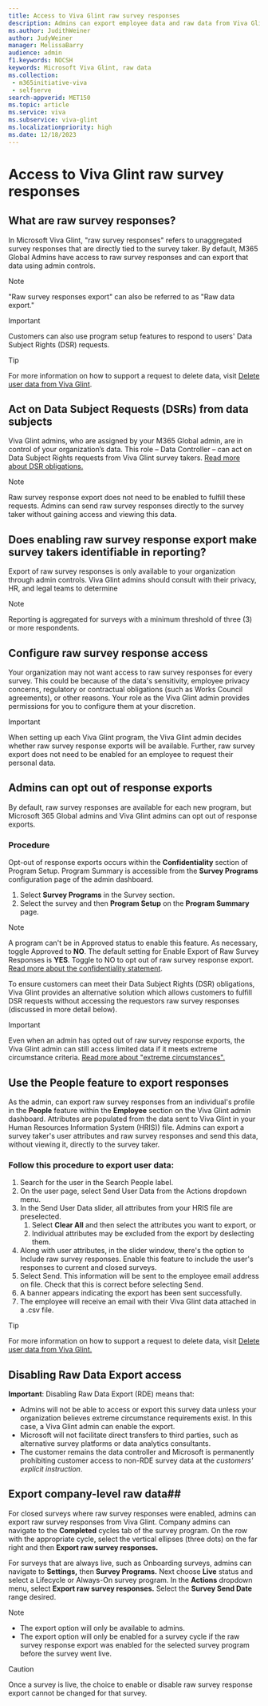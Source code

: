 ```yaml
---
title: Access to Viva Glint raw survey responses
description: Admins can export employee data and raw data from Viva Glint programs.
ms.author: JudithWeiner
author: JudyWeiner
manager: MelissaBarry
audience: admin
f1.keywords: NOCSH
keywords: Microsoft Viva Glint, raw data
ms.collection: 
 - m365initiative-viva
 - selfserve
search-appverid: MET150
ms.topic: article
ms.service: viva
ms.subservice: viva-glint
ms.localizationpriority: high
ms.date: 12/18/2023
---
```


# Access to Viva Glint raw survey responses

## What are raw survey responses?

In Microsoft Viva Glint, "raw survey responses" refers to unaggregated survey responses that are directly tied to the survey taker. By default, M365 Global Admins have access to raw survey responses and can export that data using admin controls. 

> [!NOTE]
> "Raw survey responses export" can also be referred to as "Raw data export."

> [!IMPORTANT]
> Customers can also use program setup features to respond to users' Data Subject Rights (DSR) requests.


>[!TIP]
> For more information on how to support a request to delete data, visit [Delete user data from Viva Glint](https://go.microsoft.com/fwlink/?linkid=2236554).

## Act on Data Subject Requests (DSRs) from data subjects 

Viva Glint admins, who are assigned by your M365 Global admin, are in control of your organization’s data. This role – Data Controller – can act on Data Subject Rights requests from Viva Glint survey takers. [Read more about DSR obligations.](/../../viva/glint/setup/gdpr-special-categories)

>[!NOTE]
> Raw survey response export does not need to be enabled to fulfill these requests. Admins can send raw survey responses directly to the survey taker without gaining access and viewing this data.

## Does enabling raw survey response export make survey takers identifiable in reporting?

Export of raw survey responses is only available to your organization through admin controls. Viva Glint admins should consult with their privacy, HR, and legal teams to determine 

>[!NOTE]
> Reporting is aggregated for surveys with a minimum threshold of three (3) or more respondents.

## Configure raw survey response access
Your organization may not want access to raw survey responses for every survey. This could be because of the data's sensitivity, employee privacy concerns, regulatory or contractual obligations (such as Works Council agreements), or other reasons. Your role as the Viva Glint admin provides permissions for you to configure them at your discretion.

> [!IMPORTANT]
> When setting up each Viva Glint program, the Viva Glint admin decides whether raw survey response exports will be available. Further, raw survey export does not need to be enabled for an employee to request their personal data.

## Admins can opt out of response exports

By default, raw survey responses are available for each new program, but Microsoft 365 Global admins and Viva Glint admins can opt out of response exports. 

### Procedure
Opt-out of response exports occurs within the **Confidentiality** section of Program Setup. Program Summary is accessible from the **Survey Programs** configuration page of the admin dashboard. 

1. Select **Survey Programs** in the Survey section.
1. Select the survey and then **Program Setup** on the **Program Summary** page.

>[!NOTE]
> A program can't be in Approved status to enable this feature. As necessary, toggle Approved to **NO**. The default setting for Enable Export of Raw Survey Responses is **YES**. Toggle to NO to opt out of raw survey response export. [Read more about the confidentiality statement](https://go.microsoft.com/fwlink/?linkid=2238614).

To ensure customers can meet their Data Subject Rights (DSR) obligations, Viva Glint provides an alternative solution which allows customers to fulfill DSR requests without accessing the requestors raw survey responses (discussed in more detail below).

> [!IMPORTANT]
> Even when an admin has opted out of raw survey response exports, the Viva Glint admin can still access limited data if it meets extreme circumstance criteria. [Read more about "extreme circumstances".](https://go.microsoft.com/fwlink/?linkid=2238614)

## Use the People feature to export responses
As the admin, can export raw survey responses from an individual's profile in the **People** feature within the **Employee** section on the Viva Glint admin dashboard. Attributes are populated from the data sent to Viva Glint in your Human Resources Information System (HRIS)) file. Admins can export a survey taker's user attributes and raw survey responses and send this data, without viewing it, directly to the survey taker.

### Follow this procedure to export user data:
1. Search for the user in the Search People label.
1. On the user page, select Send User Data from the Actions dropdown menu.
1. In the Send User Data slider, all attributes from your HRIS file are preselected.
   1. Select **Clear All** and then select the attributes you want to export, or 
   1. Individual attributes may be excluded from the export by deslecting them.
1.	Along with user attributes, in the slider window, there's the option to Include raw survey responses. Enable this feature to include the user's responses to current and closed surveys.
1.	Select Send. This information will be sent to the employee email address on file. Check that this is correct before selecting Send.
1.	A banner appears indicating the export has been sent successfully.
1.	The employee will receive an email with their Viva Glint data attached in a .csv file.

>[!TIP]
> For more information on how to support a request to delete data, visit [Delete user data from Viva Glint.](/../../viva/glint/setup/delete-user-data)

## Disabling Raw Data Export access
**Important**: Disabling Raw Data Export (RDE) means that: 
- Admins will not be able to access or export this survey data unless your organization believes extreme circumstance requirements exist. In this case, a Viva Glint admin can enable the export.
- Microsoft will not facilitate direct transfers to third parties, such as alternative survey platforms or data analytics consultants.
- The customer remains the data controller and Microsoft is permanently prohibiting customer access to non-RDE survey data at the *customers' explicit instruction*.

## Export company-level raw data##
For closed surveys where raw survey responses were enabled, admins can export raw survey responses from Viva Glint. Company admins can navigate to the **Completed** cycles tab of the survey program. On the row with the appropriate cycle, select the vertical ellipses (three dots) on the far right and then **Export raw survey responses.**

For surveys that are always live, such as Onboarding surveys, admins can navigate to **Settings,** then **Survey Programs.** Next choose **Live** status and select a Lifecycle or Always-On survey program. In the **Actions** dropdown menu, select **Export raw survey responses.** Select the **Survey Send Date** range desired.

>[!NOTE]
> - The export option will only be available to admins.
> -	The export option will only be enabled for a survey cycle if the raw survey response export was enabled for the selected survey program before the survey went live.

>[!CAUTION]
> Once a survey is live, the choice to enable or disable raw survey response export cannot be changed for that survey.



